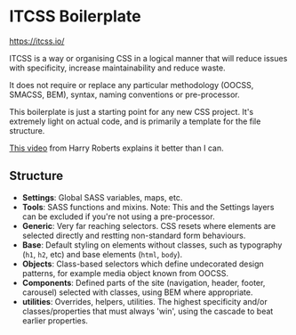 # ITCSS Boilerplate

https://itcss.io/

ITCSS is a way or organising CSS in a logical manner that will reduce issues with specificity, increase maintainability and reduce waste.

It does not require or replace any particular methodology (OOCSS, SMACSS, BEM), syntax, naming conventions or pre-processor.

This boilerplate is just a starting point for any new CSS project. It's extremely light on actual code, and is primarily a template for the file structure.

[This video](https://www.youtube.com/watch?v=1OKZOV-iLj4) from Harry Roberts explains it better than I can.

## Structure

* **Settings**: Global SASS variables, maps, etc.
* **Tools**: SASS functions and mixins. Note: This and the Settings layers can be excluded if you're not using a pre-processor.
* **Generic**: Very far reaching selectors. CSS resets where elements are selected directly and restting non-standard form behaviours.
* **Base**: Default styling on elements without classes, such as typography (`h1`, `h2`, etc) and base elements (`html`, `body`).
* **Objects**: Class-based selectors which define undecorated design patterns, for example media object known from OOCSS.
* **Components**: Defined parts of the site (navigation, header, footer, carousel) selected with classes, using BEM where appropriate.
* **utilities**: Overrides, helpers, utilities. The highest specificity and/or classes/properties that must always 'win', using the cascade to beat earlier properties.
